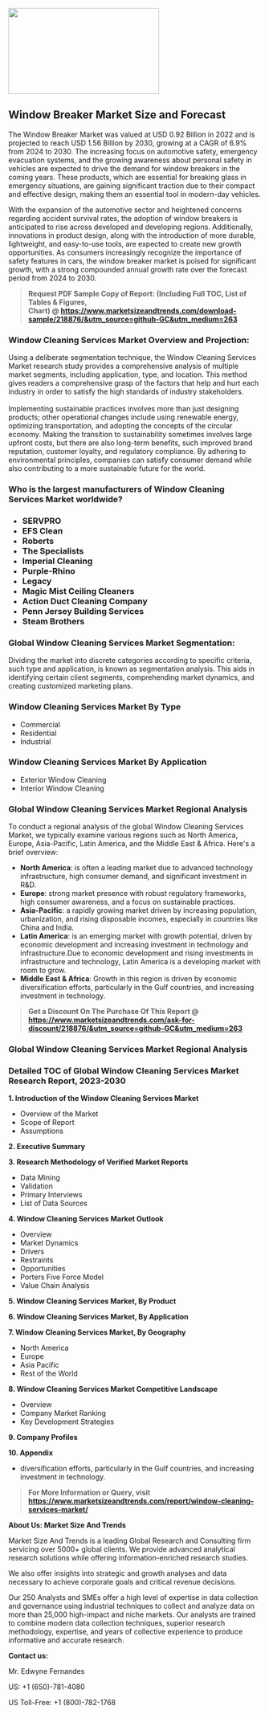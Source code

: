 <p><img class="alignnone size-medium wp-image-20088" src="https://ffe5etoiles.com/wp-content/uploads/2024/12/MST1-300x171.png" alt="" width="300" height="171" /></p><h2>Window Breaker Market Size and Forecast</h2><p>The Window Breaker Market was valued at USD 0.92 Billion in 2022 and is projected to reach USD 1.56 Billion by 2030, growing at a CAGR of 6.9% from 2024 to 2030. The increasing focus on automotive safety, emergency evacuation systems, and the growing awareness about personal safety in vehicles are expected to drive the demand for window breakers in the coming years. These products, which are essential for breaking glass in emergency situations, are gaining significant traction due to their compact and effective design, making them an essential tool in modern-day vehicles.</p><p>With the expansion of the automotive sector and heightened concerns regarding accident survival rates, the adoption of window breakers is anticipated to rise across developed and developing regions. Additionally, innovations in product design, along with the introduction of more durable, lightweight, and easy-to-use tools, are expected to create new growth opportunities. As consumers increasingly recognize the importance of safety features in cars, the window breaker market is poised for significant growth, with a strong compounded annual growth rate over the forecast period from 2024 to 2030.</p></p><blockquote id="" class=""><strong>Request PDF Sample Copy of Report: (Including Full TOC, List of Tables &amp; Figures, Chart)&nbsp;@&nbsp;<strong><a href="https://www.marketsizeandtrends.com/download-sample/218876/&utm_source=github-GC&utm_medium=263" target="_blank">https://www.marketsizeandtrends.com/download-sample/218876/&utm_source=github-GC&utm_medium=263</a></strong></strong></blockquote><h3 id="" class="">Window Cleaning Services Market&nbsp;Overview and Projection:</h3><p id="" class="">Using a deliberate segmentation technique, the Window Cleaning Services Market research study provides a comprehensive analysis of multiple market segments, including application, type, and location. This method gives readers a comprehensive grasp of the factors that help and hurt each industry in order to satisfy the high standards of industry stakeholders. <br /> <br />Implementing sustainable practices involves more than just designing products; other operational changes include using renewable energy, optimizing transportation, and adopting the concepts of the circular economy. Making the transition to sustainability sometimes involves large upfront costs, but there are also long-term benefits, such improved brand reputation, customer loyalty, and regulatory compliance. By adhering to environmental principles, companies can satisfy consumer demand while also contributing to a more sustainable future for the world.</p><h3 id="" class="">Who is the largest manufacturers of&nbsp;Window Cleaning Services Market worldwide?</h3><h3 class=""><p><ul><li>SERVPRO </li><li> EFS Clean </li><li> Roberts </li><li> The Specialists </li><li> Imperial Cleaning </li><li> Purple-Rhino </li><li> Legacy </li><li> Magic Mist Ceiling Cleaners </li><li> Action Duct Cleaning Company </li><li> Penn Jersey Building Services </li><li> Steam Brothers</li></ul></p></h3><h3 id="" class="">Global&nbsp;Window Cleaning Services Market Segmentation:</h3><p id="" class="">Dividing the market into discrete categories according to specific criteria, such type and application, is known as segmentation analysis. This aids in identifying certain client segments, comprehending market dynamics, and creating customized marketing plans.</p><h3 id="" class="">Window Cleaning Services Market&nbsp;By Type</h3><p><p><ul><li>Commercial</li><li> Residential</li><li> Industrial</p></li></ul></p></p><h3 id="" class="">Window Cleaning Services Market&nbsp;By Application</h3><p class=""><p><ul><li>Exterior Window Cleaning</li><li> Interior Window Cleaning</li></ul></p></p><h3 id="" class="">Global Window Cleaning Services Market Regional Analysis</h3><p id="" class="">To conduct a regional analysis of the global Window Cleaning Services Market, we typically examine various regions such as North America, Europe, Asia-Pacific, Latin America, and the Middle East &amp; Africa. Here's a brief overview:</p><ul><li><strong>North America</strong>: is often a leading market due to advanced technology infrastructure, high consumer demand, and significant investment in R&amp;D.</li><li><strong>Europe</strong>: strong market presence with robust regulatory frameworks, high consumer awareness, and a focus on sustainable practices.</li><li><strong>Asia-Pacific</strong>: a rapidly growing market driven by increasing population, urbanization, and rising disposable incomes, especially in countries like China and India.</li><li><strong>Latin America</strong>: is an emerging market with growth potential, driven by economic development and increasing investment in technology and infrastructure.Due to economic development and rising investments in infrastructure and technology, Latin America is a developing market with room to grow.</li><li><strong>Middle East &amp; Africa</strong>: Growth in this region is driven by economic diversification efforts, particularly in the Gulf countries, and increasing investment in technology.</li></ul><blockquote id="" class=""><strong>Get a Discount On The Purchase Of This Report @ <strong><a href="https://www.marketsizeandtrends.com/ask-for-discount/218876/&utm_source=github-GC&utm_medium=263" target="_blank">https://www.marketsizeandtrends.com/ask-for-discount/218876/&utm_source=github-GC&utm_medium=263</a></strong></strong></blockquote><h3 id="" class="">Global Window Cleaning Services Market Regional Analysis</h3><h3 id="" class="">Detailed TOC of Global Window Cleaning Services Market Research Report, 2023-2030</h3><p id="" class=""><strong>1. Introduction of the Window Cleaning Services Market</strong></p><ul><li>Overview of the Market</li><li>Scope of Report</li><li>Assumptions</li></ul><p id="" class=""><strong>2. Executive Summary</strong></p><p id="" class=""><strong>3. Research Methodology of Verified Market Reports</strong></p><ul><li>Data Mining</li><li>Validation</li><li>Primary Interviews</li><li>List of Data Sources</li></ul><p id="" class=""><strong>4. Window Cleaning Services Market Outlook</strong></p><ul><li>Overview</li><li>Market Dynamics</li><li>Drivers</li><li>Restraints</li><li>Opportunities</li><li>Porters Five Force Model</li><li>Value Chain Analysis</li></ul><p id="" class=""><strong>5. Window Cleaning Services Market, By Product</strong></p><p id="" class=""><strong>6. Window Cleaning Services Market, By Application</strong></p><p id="" class=""><strong>7. Window Cleaning Services Market, By Geography</strong></p><ul><li>North America</li><li>Europe</li><li>Asia Pacific</li><li>Rest of the World</li></ul><p id="" class=""><strong>8. Window Cleaning Services Market Competitive Landscape</strong></p><ul><li>Overview</li><li>Company Market Ranking</li><li>Key Development Strategies</li></ul><p id="" class=""><strong>9. Company Profiles</strong></p><p id="" class=""><strong>10. Appendix</strong></p><ul><li>diversification efforts, particularly in the Gulf countries, and increasing investment in technology.</li></ul><blockquote id="" class=""><strong>For More Information or Query, visit <strong><strong><a href="https://www.marketsizeandtrends.com/report/window-cleaning-services-market/" target="_blank">https://www.marketsizeandtrends.com/report/window-cleaning-services-market/</a></strong></strong></strong></blockquote><p id="" class=""><strong>About Us: Market Size And Trends</strong></p><p id="" class="">Market Size And Trends is a leading Global Research and Consulting firm servicing over 5000+ global clients. We provide advanced analytical research solutions while offering information-enriched research studies.</p><p id="" class="">We also offer insights into strategic and growth analyses and data necessary to achieve corporate goals and critical revenue decisions.</p><p id="" class="">Our 250 Analysts and SMEs offer a high level of expertise in data collection and governance using industrial techniques to collect and analyze data on more than 25,000 high-impact and niche markets. Our analysts are trained to combine modern data collection techniques, superior research methodology, expertise, and years of collective experience to produce informative and accurate research.</p><p id="" class=""><strong>Contact us:</strong></p><p id="" class="">Mr. Edwyne Fernandes</p><p id="" class="">US: +1 (650)-781-4080</p><p id="" class="">US Toll-Free: +1 (800)-782-1768</p>
